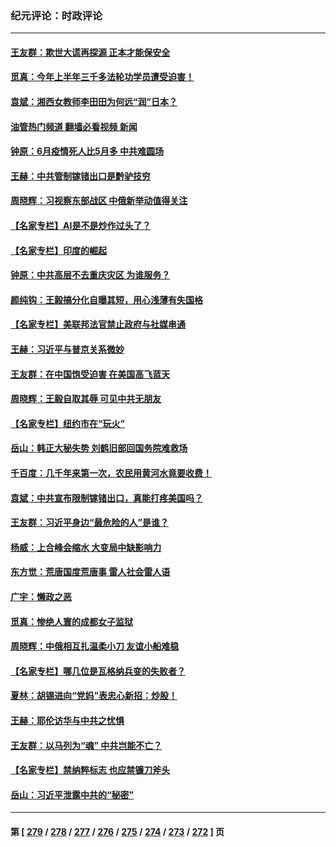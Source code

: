 ### 纪元评论：时政评论
---
#### [王友群：欺世大谎再探源 正本才能保安全](../../pages/nsc1025/n14030533.md?07090330) 
#### [觅真：今年上半年三千多法轮功学员遭受迫害！](../../pages/nsc1025/n14030729.md?07090330) 
#### [袁斌：湘西女教师李田田为何远“润”日本？](../../pages/nsc1025/n14030711.md?07090330) 
#### [油管热门频道 翻墙必看视频 新闻](ok?07090330)
#### [钟原：6月疫情死人比5月多 中共难圆场](../../pages/nsc1025/n14030525.md?07090330) 
#### [王赫：中共管制镓锗出口是黔驴技穷](../../pages/nsc1025/n14030447.md?07090330) 
#### [周晓辉：习视察东部战区 中俄新举动值得关注](../../pages/nsc1025/n14030412.md?07090330) 
#### [【名家专栏】AI是不是炒作过头了？](../../pages/nsc1025/n14030311.md?07090330) 
#### [【名家专栏】印度的崛起](../../pages/nsc1025/n14027418.md?07090330) 
#### [钟原：中共高层不去重庆灾区 为谁服务？](../../pages/nsc1025/n14029911.md?07090330) 
#### [颜纯钩：王毅搞分化自曝其短，用心浅薄有失国格](../../pages/nsc1025/n14029817.md?07090330) 
#### [【名家专栏】美联邦法官禁止政府与社媒串通](../../pages/nsc1025/n14029628.md?07090330) 
#### [王赫：习近平与普京关系微妙](../../pages/nsc1025/n14029370.md?07090330) 
#### [王友群：在中国饱受迫害 在美国高飞蓝天](../../pages/nsc1025/n14029078.md?07090330) 
#### [周晓辉：王毅自取其辱 可见中共无朋友](../../pages/nsc1025/n14029065.md?07090330) 
#### [【名家专栏】纽约市在“玩火”](../../pages/nsc1025/n14027244.md?07090330) 
#### [岳山：韩正大秘失势 刘鹤旧部回国务院难救场](../../pages/nsc1025/n14028683.md?07090330) 
#### [千百度：几千年来第一次，农民用黄河水竟要收费！](../../pages/nsc1025/n14028717.md?07090330) 
#### [袁斌：中共宣布限制镓锗出口，真能打疼美国吗？](../../pages/nsc1025/n14028696.md?07090330) 
#### [王友群：习近平身边“最危险的人”是谁？](../../pages/nsc1025/n14028336.md?07090330) 
#### [杨威：上合峰会缩水 大变局中缺影响力](../../pages/nsc1025/n14028404.md?07090330) 
#### [东方觉：荒唐国度荒唐事 雷人社会雷人语](../../pages/nsc1025/n14028394.md?07090330) 
#### [广宇：懒政之恶](../../pages/nsc1025/n14028382.md?07090330) 
#### [觅真：惨绝人寰的成都女子监狱](../../pages/nsc1025/n14028190.md?07090330) 
#### [周晓辉：中俄相互扎温柔小刀 友谊小船难稳](../../pages/nsc1025/n14028239.md?07090330) 
#### [【名家专栏】哪几位是瓦格纳兵变的失败者？](../../pages/nsc1025/n14028107.md?07090330) 
#### [夏林：胡锡进向“党妈”表忠心新招：炒股！](../../pages/nsc1025/n14028251.md?07090330) 
#### [王赫：耶伦访华与中共之忧惧](../../pages/nsc1025/n14027696.md?07090330) 
#### [王友群：以马列为“魂” 中共岂能不亡？](../../pages/nsc1025/n14027642.md?07090330) 
#### [【名家专栏】禁纳粹标志 也应禁镰刀斧头](../../pages/nsc1025/n14027423.md?07090330) 
#### [岳山：习近平泄露中共的“秘密”](../../pages/nsc1025/n14027419.md?07090330) 

---
#### 第 [ [279](./279.md?07090330) / [278](./278.md?07090330) / [277](./277.md?07090330) / [276](./276.md?07090330) / [275](./275.md?07090330) / [274](./274.md?07090330) / [273](./273.md?07090330) / [272](./272.md?07090330) ] 页
